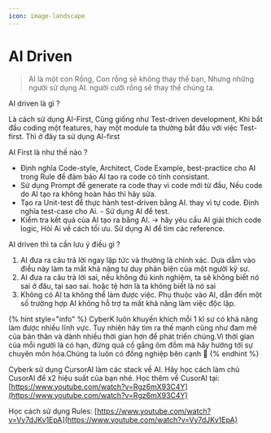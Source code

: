 ```yaml
---
icon: image-landscape
---
```


# AI Driven

> AI là một con Rồng,  Con rồng sẽ không thay thế bạn, Nhưng những người sử dụng AI.  người cưỡi rồng sẽ thay thế chúng ta.&#x20;



AI driven là gì ?&#x20;

Là cách sử dụng AI-First,  Cũng giống như Test-driven development,  Khi bắt đầu coding một features, hay một module ta thường bắt đầu với việc Test-first. Thì ở đây ta sử dụng AI-first&#x20;

AI First là như thế nào ?&#x20;

* Định nghĩa Code-style, Architect, Code Example, best-practice cho AI trong Rule để đảm bảo AI tạo ra code có tính consistant.&#x20;
* Sử dụng Prompt để generate ra code thay vì code mới từ đầu, Nếu code do AI tạo ra không hoàn hảo thì hãy sửa.&#x20;
* &#x20;Tạo ra Unit-test để thực hành test-driven bằng AI. thay vì tự code. Định nghĩa test-case cho Ai.  - Sử dụng AI để test.&#x20;
* Kiểm tra kết quả của AI tạo ra bằng AI. -> hãy yêu cầu AI giải thích code logic, Hỏi Ai về cách tối ưu. Sử dụng AI để tìm các reference.&#x20;



AI driven thì ta cần lưu ý điều gì ?&#x20;

1. AI đưa ra câu trả lời ngay lập tức và thường là chính xác. Dựa dẫm vào điều này làm ta mất khả năng tư duy phản biện của một người kỹ sư.&#x20;
2. AI đưa ra câu trả lời sai, nếu không đủ kinh nghiệm, ta sẽ không biết nó sai ở đâu, tại sao sai. hoặc tệ hơn là ta không biết là nó sai&#x20;
3. Không có AI ta không thể làm được việc. Phụ thuộc vào AI, dẫn đến một số trường hợp AI không hỗ trợ ta mất khả năng làm việc độc lập.&#x20;

{% hint style="info" %}
CyberK luôn khuyến khích mỗi 1 kĩ sư có khả năng làm được nhiều lĩnh vực. Tuy nhiên hãy tìm ra thế mạnh cũng như đam mê của bản thân và dành nhiều thời gian hơn để phát triển chúng.Vì thời gian của mỗi người là có hạn, đừng quá cố gắng ôm đồm mà hãy hướng tới sự chuyên môn hóa.Chúng ta luôn có đồng nghiệp bên cạnh 👀
{% endhint %}

Cyberk sử dụng CursorAI làm các stack về AI. Hãy học cách làm chủ CusorAI để x2 hiệu suất của bạn nhé. Học thêm về CusorAI tại:  [https://www.youtube.com/watch?v=Rgz6mX93C4Y](https://www.youtube.com/watch?v=Rgz6mX93C4Y)

Học cách sử dụng Rules: [https://www.youtube.com/watch?v=Vy7dJKv1EpA](https://www.youtube.com/watch?v=Vy7dJKv1EpA)





